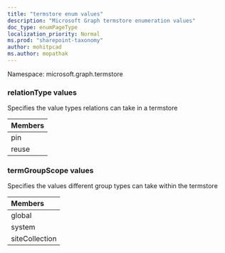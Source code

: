 ```yaml
---
title: "termstore enum values"
description: "Microsoft Graph termstore enumeration values"
doc_type: enumPageType
localization_priority: Normal
ms.prod: "sharepoint-taxonomy"
author: mohitpcad
ms.author: mopathak
---
```


Namespace: microsoft.graph.termstore

### relationType values 

Specifies the value types relations can take in a termstore

|Members|
|:---|
|pin|
|reuse|

### termGroupScope values 

Specifies the values different group types can take within the termstore

|Members|
|:---|
|global|
|system|
|siteCollection|

<!--
{
  "type": "#page.annotation",
  "namespace": "microsoft.graph.termstore"
}
-->
